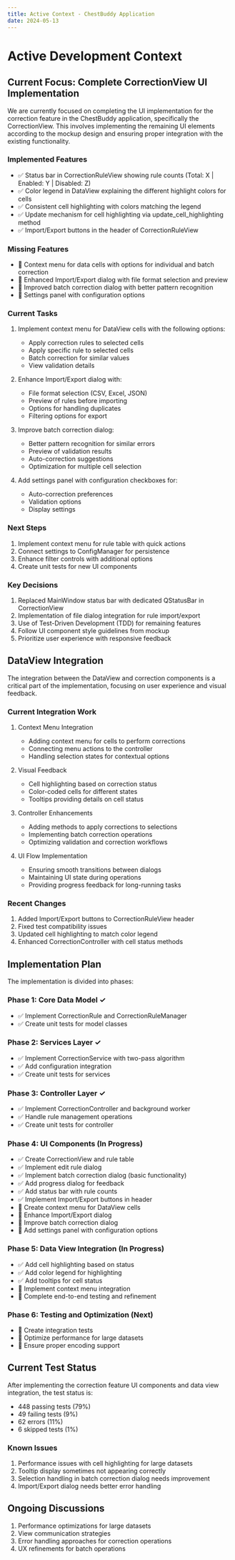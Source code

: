 ```yaml
---
title: Active Context - ChestBuddy Application
date: 2024-05-13
---
```


# Active Development Context

## Current Focus: Complete CorrectionView UI Implementation

We are currently focused on completing the UI implementation for the correction feature in the ChestBuddy application, specifically the CorrectionView. This involves implementing the remaining UI elements according to the mockup design and ensuring proper integration with the existing functionality.

### Implemented Features

- ✅ Status bar in CorrectionRuleView showing rule counts (Total: X | Enabled: Y | Disabled: Z)
- ✅ Color legend in DataView explaining the different highlight colors for cells
- ✅ Consistent cell highlighting with colors matching the legend
- ✅ Update mechanism for cell highlighting via update_cell_highlighting method
- ✅ Import/Export buttons in the header of CorrectionRuleView

### Missing Features

- 🔄 Context menu for data cells with options for individual and batch correction
- 🔄 Enhanced Import/Export dialog with file format selection and preview
- 🔄 Improved batch correction dialog with better pattern recognition
- 🔄 Settings panel with configuration options

### Current Tasks

1. Implement context menu for DataView cells with the following options:
   - Apply correction rules to selected cells
   - Apply specific rule to selected cells
   - Batch correction for similar values
   - View validation details

2. Enhance Import/Export dialog with:
   - File format selection (CSV, Excel, JSON)
   - Preview of rules before importing
   - Options for handling duplicates
   - Filtering options for export

3. Improve batch correction dialog:
   - Better pattern recognition for similar errors
   - Preview of validation results
   - Auto-correction suggestions
   - Optimization for multiple cell selection

4. Add settings panel with configuration checkboxes for:
   - Auto-correction preferences
   - Validation options
   - Display settings

### Next Steps

1. Implement context menu for rule table with quick actions
2. Connect settings to ConfigManager for persistence
3. Enhance filter controls with additional options
4. Create unit tests for new UI components

### Key Decisions

1. Replaced MainWindow status bar with dedicated QStatusBar in CorrectionView
2. Implementation of file dialog integration for rule import/export
3. Use of Test-Driven Development (TDD) for remaining features
4. Follow UI component style guidelines from mockup
5. Prioritize user experience with responsive feedback

## DataView Integration

The integration between the DataView and correction components is a critical part of the implementation, focusing on user experience and visual feedback.

### Current Integration Work

1. Context Menu Integration
   - Adding context menu for cells to perform corrections
   - Connecting menu actions to the controller
   - Handling selection states for contextual options

2. Visual Feedback
   - Cell highlighting based on correction status
   - Color-coded cells for different states
   - Tooltips providing details on cell status

3. Controller Enhancements
   - Adding methods to apply corrections to selections
   - Implementing batch correction operations
   - Optimizing validation and correction workflows

4. UI Flow Implementation
   - Ensuring smooth transitions between dialogs
   - Maintaining UI state during operations
   - Providing progress feedback for long-running tasks

### Recent Changes

1. Added Import/Export buttons to CorrectionRuleView header
2. Fixed test compatibility issues
3. Updated cell highlighting to match color legend
4. Enhanced CorrectionController with cell status methods

## Implementation Plan

The implementation is divided into phases:

### Phase 1: Core Data Model ✓
- ✅ Implement CorrectionRule and CorrectionRuleManager
- ✅ Create unit tests for model classes

### Phase 2: Services Layer ✓
- ✅ Implement CorrectionService with two-pass algorithm
- ✅ Add configuration integration
- ✅ Create unit tests for services

### Phase 3: Controller Layer ✓
- ✅ Implement CorrectionController and background worker
- ✅ Handle rule management operations
- ✅ Create unit tests for controller

### Phase 4: UI Components (In Progress)
- ✅ Create CorrectionView and rule table
- ✅ Implement edit rule dialog
- ✅ Implement batch correction dialog (basic functionality)
- ✅ Add progress dialog for feedback
- ✅ Add status bar with rule counts
- ✅ Implement Import/Export buttons in header
- 🔄 Create context menu for DataView cells
- 🔄 Enhance Import/Export dialog
- 🔄 Improve batch correction dialog
- 🔄 Add settings panel with configuration options

### Phase 5: Data View Integration (In Progress)
- ✅ Add cell highlighting based on status
- ✅ Add color legend for highlighting
- ✅ Add tooltips for cell status
- 🔄 Implement context menu integration
- 🔄 Complete end-to-end testing and refinement

### Phase 6: Testing and Optimization (Next)
- 🔄 Create integration tests
- 🔄 Optimize performance for large datasets
- 🔄 Ensure proper encoding support

## Current Test Status

After implementing the correction feature UI components and data view integration, the test status is:

- 448 passing tests (79%)
- 49 failing tests (9%)
- 62 errors (11%)
- 6 skipped tests (1%)

### Known Issues

1. Performance issues with cell highlighting for large datasets
2. Tooltip display sometimes not appearing correctly
3. Selection handling in batch correction dialog needs improvement
4. Import/Export dialog needs better error handling

## Ongoing Discussions

1. Performance optimizations for large datasets
2. View communication strategies
3. Error handling approaches for correction operations
4. UX refinements for batch operations
